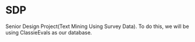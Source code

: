 # SDP
Senior Design Project(Text Mining Using Survey Data).
To do this, we will be using ClassieEvals as our database.
